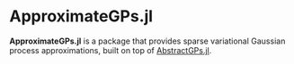 # ApproximateGPs.jl

**ApproximateGPs.jl** is a package that provides sparse variational Gaussian process
approximations, built on top of
[AbstractGPs.jl](https://github.com/JuliaGaussianProcesses/AbstractGPs.jl).
